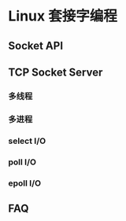 # Linux 套接字编程

## Socket API

## TCP Socket Server
### 多线程
### 多进程
### select I/O
### poll I/O
### epoll I/O
## FAQ